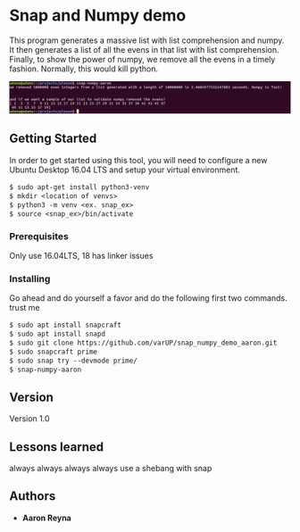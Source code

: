 # Snap and Numpy demo

This program generates a massive list with list comprehension and numpy. 
It then generates a list of all the evens in that list with list comprehension.
Finally, to show the power of numpy, we remove all the evens in a timely fashion.
Normally, this would kill python.  

![snap-numpy](images/snap_run.png "A successful output")

## Getting Started

In order to get started using this tool, you will need to configure a new Ubuntu Desktop 16.04 LTS 
and setup your virtual environment.

```
$ sudo apt-get install python3-venv
$ mkdir <location of venvs>
$ python3 -m venv <ex. snap_ex>
$ source <snap_ex>/bin/activate
```

### Prerequisites
Only use 16.04LTS, 18 has linker issues

### Installing
Go ahead and do yourself a favor and do the following first two commands. trust me
```
$ sudo apt install snapcraft
$ sudo apt install snapd
$ sudo git clone https://github.com/varUP/snap_numpy_demo_aaron.git
$ sudo snapcraft prime
$ sudo snap try --devmode prime/
$ snap-numpy-aaron
```

## Version

Version 1.0

## Lessons learned

always always always always use a shebang with snap

## Authors

* **Aaron Reyna**
